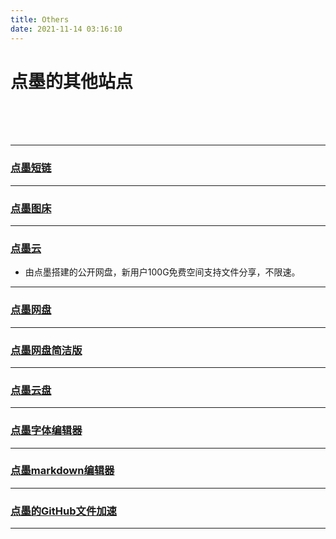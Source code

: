 ```yaml
---
title: Others
date: 2021-11-14 03:16:10
---
```

# 点墨的其他站点

<br>
<br>
<br>

---
### [点墨短链](https://dmnb.cf)

---
### [点墨图床](https://picx.dmnb.cf/)

---
### [点墨云](https://cloud.dmnb.cf)

* 由点墨搭建的公开网盘，新用户100G免费空间支持文件分享，不限速。

---
### [点墨网盘](https://pan.zzy-ac.top/)

---
### [点墨网盘简洁版](https://zzy-ac.github.io/zzy-pan/)

---
### [点墨云盘](https://alist.dmnb.cf/)
---
### [点墨字体编辑器](https://zzy-ac.github.io/fonteditor)

---
### [点墨markdown编辑器](https://zzy-ac.github.io/MarkdownOnline/)

---
### [点墨的GitHub文件加速](https://gh.dmnb.cf/)

---
